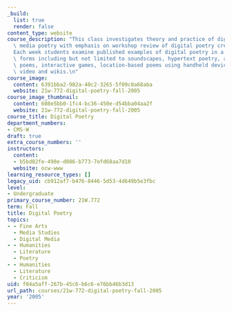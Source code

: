 ```yaml
---
_build:
  list: true
  render: false
content_type: website
course_description: "This class investigates theory and practice of digital or new\
  \ media poetry with emphasis on workshop review of digital poetry created by students.\_\
  Each week students examine published examples of digital poetry in a variety of\
  \ forms including but not limited to soundscapes, hypertext poetry, animation, code\
  \ poems, interactive games, location-based poems using handheld devices, digital\
  \ video and wikis.\n"
course_image:
  content: 6391bba2-982a-40c2-3265-5f09c8a68aba
  website: 21w-772-digital-poetry-fall-2005
course_image_thumbnail:
  content: 608e5bb0-1fc4-bc36-450e-d54bba04aa2f
  website: 21w-772-digital-poetry-fall-2005
course_title: Digital Poetry
department_numbers:
- CMS-W
draft: true
extra_course_numbers: ''
instructors:
  content:
  - b5bd82fe-498e-d086-b773-7efd68aa7d10
  website: ocw-www
learning_resource_types: []
legacy_uid: cb912af7-b476-8446-5d53-4d649b5e3fbc
level:
- Undergraduate
primary_course_number: 21W.772
term: Fall
title: Digital Poetry
topics:
- - Fine Arts
  - Media Studies
  - Digital Media
- - Humanities
  - Literature
  - Poetry
- - Humanities
  - Literature
  - Criticism
uid: f04a5aff-267b-45c6-b6c6-e76bb46b3d13
url_path: courses/21w-772-digital-poetry-fall-2005
year: '2005'
---
```

